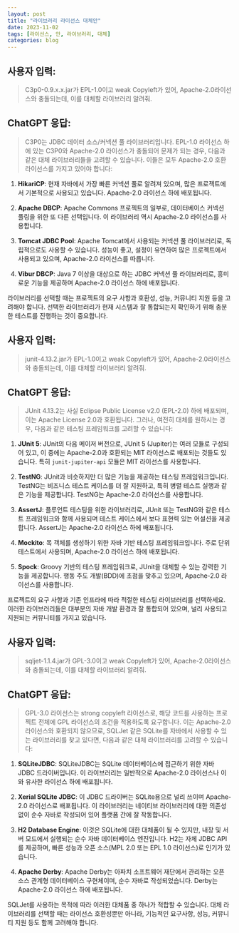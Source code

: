```yaml
---
layout: post
title: "라이브러리 라이선스 대체안"
date: 2023-11-02
tags: [라이선스, 안, 라이브러리, 대체]
categories: blog
---
```


## 사용자 입력:
> C3p0-0.9.x.x.jar가 EPL-1.0이고 weak Copyleft가 있어, Apache-2.0라이선스와 충돌되는데, 이를 대체할 라이브러리 알려줘.

## ChatGPT 응답:
> C3P0는 JDBC 데이터 소스/커넥션 풀 라이브러리입니다. EPL-1.0 라이선스 하에 있는 C3P0와 Apache-2.0 라이선스가 충돌되어 문제가 되는 경우, 다음과 같은 대체 라이브러리들을 고려할 수 있습니다. 이들은 모두 Apache-2.0 호환 라이선스를 가지고 있어야 합니다:

1. **HikariCP**: 현재 자바에서 가장 빠른 커넥션 풀로 알려져 있으며, 많은 프로젝트에서 기본적으로 사용되고 있습니다. Apache-2.0 라이선스 하에 배포됩니다.

2. **Apache DBCP**: Apache Commons 프로젝트의 일부로, 데이터베이스 커넥션 풀링을 위한 또 다른 선택입니다. 이 라이브러리 역시 Apache-2.0 라이선스를 사용합니다.

3. **Tomcat JDBC Pool**: Apache Tomcat에서 사용되는 커넥션 풀 라이브러리로, 독립적으로도 사용할 수 있습니다. 성능이 좋고, 설정이 유연하여 많은 프로젝트에서 사용되고 있으며, Apache-2.0 라이선스를 따릅니다.

4. **Vibur DBCP**: Java 7 이상을 대상으로 하는 JDBC 커넥션 풀 라이브러리로, 흥미로운 기능을 제공하며 Apache-2.0 라이선스 하에 배포됩니다.

라이브러리를 선택할 때는 프로젝트의 요구 사항과 호환성, 성능, 커뮤니티 지원 등을 고려해야 합니다. 선택한 라이브러리가 현재 시스템과 잘 통합되는지 확인하기 위해 충분한 테스트를 진행하는 것이 중요합니다.

## 사용자 입력:
> junit-4.13.2.jar가  EPL-1.0이고 weak Copyleft가 있어, Apache-2.0라이선스와 충돌되는데, 이를 대체할 라이브러리 알려줘.

## ChatGPT 응답:
> JUnit 4.13.2는 사실 Eclipse Public License v2.0 (EPL-2.0) 하에 배포되며, 이는 Apache License 2.0과 호환됩니다. 그러나, 여전히 대체를 원하시는 경우, 다음과 같은 테스팅 프레임워크를 고려할 수 있습니다:

1. **JUnit 5**: JUnit의 다음 메이저 버전으로, JUnit 5 (Jupiter)는 여러 모듈로 구성되어 있고, 이 중에는 Apache-2.0과 호환되는 MIT 라이선스로 배포되는 것들도 있습니다. 특히 `junit-jupiter-api` 모듈은 MIT 라이선스를 사용합니다.

2. **TestNG**: JUnit과 비슷하지만 더 많은 기능을 제공하는 테스팅 프레임워크입니다. TestNG는 비즈니스 테스트 케이스를 더 잘 지원하고, 특히 병렬 테스트 실행과 같은 기능을 제공합니다. TestNG는 Apache-2.0 라이선스를 사용합니다.

3. **AssertJ**: 플루언트 테스팅을 위한 라이브러리로, JUnit 또는 TestNG와 같은 테스트 프레임워크와 함께 사용되며 테스트 케이스에서 보다 표현력 있는 어설션을 제공합니다. AssertJ는 Apache-2.0 라이선스 하에 배포됩니다.

4. **Mockito**: 목 객체를 생성하기 위한 자바 기반 테스팅 프레임워크입니다. 주로 단위 테스트에서 사용되며, Apache-2.0 라이선스 하에 배포됩니다.

5. **Spock**: Groovy 기반의 테스팅 프레임워크로, JUnit을 대체할 수 있는 강력한 기능을 제공합니다. 행동 주도 개발(BDD)에 초점을 맞추고 있으며, Apache-2.0 라이선스를 사용합니다.

프로젝트의 요구 사항과 기존 인프라에 따라 적절한 테스팅 라이브러리를 선택하세요. 이러한 라이브러리들은 대부분의 자바 개발 환경과 잘 통합되어 있으며, 널리 사용되고 지원되는 커뮤니티를 가지고 있습니다.

## 사용자 입력:
>  sqljet-1.1.4.jar가 GPL-3.0이고 weak Copyleft가 있어, Apache-2.0라이선스와 충돌되는데, 이를 대체할 라이브러리 알려줘.

## ChatGPT 응답:
> GPL-3.0 라이선스는 strong copyleft 라이선스로, 해당 코드를 사용하는 프로젝트 전체에 GPL 라이선스의 조건을 적용하도록 요구합니다. 이는 Apache-2.0 라이선스와 호환되지 않으므로, SQLJet 같은 SQLite를 자바에서 사용할 수 있는 라이브러리를 찾고 있다면, 다음과 같은 대체 라이브러리를 고려할 수 있습니다:

1. **SQLiteJDBC**: SQLiteJDBC는 SQLite 데이터베이스에 접근하기 위한 자바 JDBC 드라이버입니다. 이 라이브러리는 일반적으로 Apache-2.0 라이선스나 이와 유사한 라이선스 하에 배포됩니다.

2. **Xerial SQLite JDBC**: 이 JDBC 드라이버는 SQLite용으로 널리 쓰이며 Apache-2.0 라이선스로 배포됩니다. 이 라이브러리는 네이티브 라이브러리에 대한 의존성 없이 순수 자바로 작성되어 있어 플랫폼 간에 잘 작동합니다.

3. **H2 Database Engine**: 이것은 SQLite에 대한 대체품이 될 수 있지만, 내장 및 서버 모드에서 실행되는 순수 자바 데이터베이스 엔진입니다. H2는 자체 JDBC API를 제공하며, 빠른 성능과 오픈 소스(MPL 2.0 또는 EPL 1.0 라이선스)로 인기가 있습니다.

4. **Apache Derby**: Apache Derby는 아파치 소프트웨어 재단에서 관리하는 오픈 소스 관계형 데이터베이스 구현체이며, 순수 자바로 작성되었습니다. Derby는 Apache-2.0 라이선스 하에 배포됩니다.

SQLJet를 사용하는 목적에 따라 이러한 대체품 중 하나가 적합할 수 있습니다. 대체 라이브러리를 선택할 때는 라이선스 호환성뿐만 아니라, 기능적인 요구사항, 성능, 커뮤니티 지원 등도 함께 고려해야 합니다.

